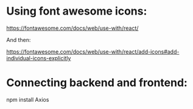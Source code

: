 # Using font awesome icons:

https://fontawesome.com/docs/web/use-with/react/

And then:

https://fontawesome.com/docs/web/use-with/react/add-icons#add-individual-icons-explicitly



# Connecting backend and frontend:

  npm install Axios